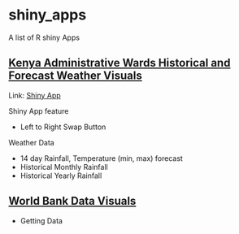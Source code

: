 # shiny_apps

A list of R shiny Apps

## [Kenya Administrative Wards Historical and Forecast Weather Visuals](./weather_app)

Link: [Shiny App](https://019387c9-7f31-2de1-6cc8-bcd45454524b.share.connect.posit.cloud)

Shiny App feature

-   Left to Right Swap Button

Weather Data

-   14 day Rainfall, Temperature (min, max) forecast
-   Historical Monthly Rainfall
-   Historical Yearly Rainfall


## [World Bank Data Visuals](./world_bank)

+ Getting Data